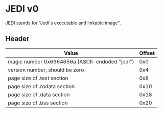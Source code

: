 # JEDI v0

JEDI stands for "Jedi's executable and linkable image".

## Header

| Value                                          | Offset |
| ---------------------------------------------- | ------ |
| magic number 0x6964656a (ASCII-endoded "jedi") | 0x0    |
| version number, should be zero                 | 0x4    |
| page size of .text section                     | 0x8    |
| page size of .rodata section                   | 0x10   |
| page size of .data section                     | 0x18   |
| page size of .bss section                      | 0x20   |

